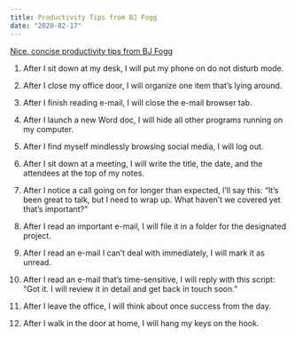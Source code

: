 ```yaml
---
title: Productivity Tips from BJ Fogg
date: "2020-02-17"
---
```


[Nice, concise productivity tips from BJ Fogg](https://www.cnbc.com/2020/02/14/stanford-scientist-on-proven-habits-that-will-make-you-more-productive.html)
1. After I sit down at my desk, I will put my phone on do not disturb mode.

2. After I close my office door, I will organize one item that’s lying around.

3. After I finish reading e-mail, I will close the e-mail browser tab.

4. After I launch a new Word doc, I will hide all other programs running on my computer.

5. After I find myself mindlessly browsing social media, I will log out.

6. After I sit down at a meeting, I will write the title, the date, and the attendees at the top of my notes.

7. After I notice a call going on for longer than expected, I’ll say this: “It’s been great to talk, but I need to wrap up. What haven’t we covered yet that’s important?”

8. After I read an important e-mail, I will file it in a folder for the designated project.

9. After I read an e-mail I can’t deal with immediately, I will mark it as unread.

10. After I read an e-mail that’s time-sensitive, I will reply with this script: “Got it. I will review it in detail and get back in touch soon.”

11. After I leave the office, I will think about once success from the day.

12. After I walk in the door at home, I will hang my keys on the hook.